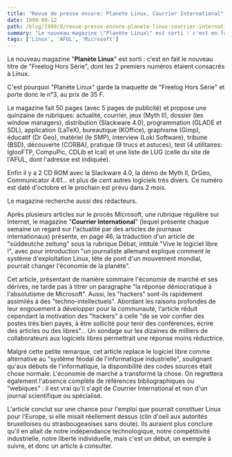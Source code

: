 ```yaml
---
title: "Revue de presse encore: Planete Linux, Courrier International"
date: 1999-09-12
path: /blog/1999/9/revue-presse-encore-planete-linux-courrier-international
summary: "Le nouveau magazine \"Planète Linux\" est sorti : c'est en fait le nouveau titre de \"Freelog Hors Série\", dont les 2 premiers numéros étaient consacrés à Linux."
tags: ['Linux', 'AFUL', 'Microsoft']
---
```


<P>Le nouveau magazine "<B>Planète Linux</B>" est sorti : c'est en fait le nouveau
titre de "Freelog Hors Série", dont les 2 premiers numéros étaient
consacrés à Linux.</P>

<P>C'est pourquoi "Planète Linux" garde la maquette de "Freelog Hors Série"
et porte donc le n°3, au prix de 35 F.</P>

<P>Le magazine fait 50 pages (avec 5 pages de publicité) et propose une
quinzaine de rubriques: actualité, courrier, jeux (Myth II), dossier
(les window managers), distribution (Slackware 4.0), programmation (GLADE
et SDL), application (LaTeX), bureautique (KOffice), graphisme (Gimp),
éducatif (Dr Geo), matériel (le SMP), interview (Loki Software), tribune
(BSD), découverte (CORBA), pratique (9 trucs et astuces), test (4
utilitaires: IglooFTP, CompuPic, CDLib et Ical) et une liste de LUG
(celle du site de l'AFUL, dont l'adresse est indiquée).</P>

<P>Enfin il y a 2 CD ROM avec la Slackware 4.0, la démo de Myth II, DrGeo,
Communicator 4.61... et plus de cent autres logiciels très divers.
Ce numéro est daté d'octobre et le prochain est prévu dans 2 mois.</P>

<P>Le magazine recherche aussi des rédacteurs.</P>

<P>Après plusieurs articles sur le procès Microsoft, une rubrique régulière
sur Internet, le magazine "<B>Courrier International</B>" (lequel présente
chaque semaine un regard sur l'actualité par des articles de journaux
internationaux) présente, en page 46, la traduction d'un article
de "süddeutche zeitung" sous la rubrique Débat, intitulé
"Vive le logiciel libre !", avec pour introduction "un journaliste
allemand explique comment le système d'exploitation Linux, tête de pont
d'un mouvement mondial, pourrait changer l'économie de la planète".</P>

<P>Cet article, présentant de manière sommaire l'économie de marché et ses
dérives, ne tarde pas à titrer un paragraphe "la réponse démocratique
à l'absolutisme de Microsoft". Aussi, les "hackers" sont-ils rapidement
assimilés à des "techno-intellectuels". Abordant les raisons profondes
de leur engouement à développer pour la communauté, l'article réduit
cependant la motivation des "hackers" à celle "de se voir confier des
postes très bien payés, à être sollicité pour tenir des conférences,
écrire des articles ou des libres"... Un sondage sur les dizaines de
milliers de collaborateurs aux logiciels libres permettrait une
réponse moins réductrice.</P>

<P>Malgré cette petite remarque, cet article replace le logiciel libre
comme alternative au "système féodal de l'informatique industrielle",
soulignant qu'aux débuts de l'informatique, la disponibilité des
codes sources était chose normale. L'économie de marché a transformé
la chose. On regrettera également l'absence complète de références
bibliographiques ou "webiques" : il est vrai qu'il s'agit de Courrier
International et non d'un journal scientifique ou spécialisé.</P>

<P>L'article conclut sur une chance pour l'emploi que pourrait constituer
Linux pour l'Europe, si elle misait réellement dessus (clin d'oeil aux
autorités bruxelloises ou strasbougeaoises sans doute). Ils auraient
plus conclure qu'il en allait de notre indépendance technologique,
notre compétitivité industrielle, notre liberté individuelle, mais
c'est un début, un exemple à suivre, et donc un article à consulter.</P>


